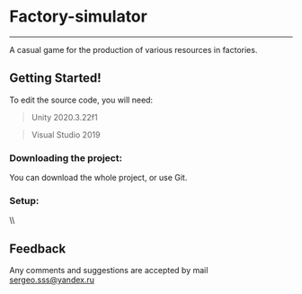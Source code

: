 # Factory-simulator
---
A casual game for the production of various resources in factories.

## Getting Started!
To edit the source code, you will need:
> Unity 2020.3.22f1

> Visual Studio 2019
### Downloading the project:
You can download the whole project, or use Git.
### Setup:
\\\
## Feedback
Any comments and suggestions are accepted by mail sergeo.sss@yandex.ru
